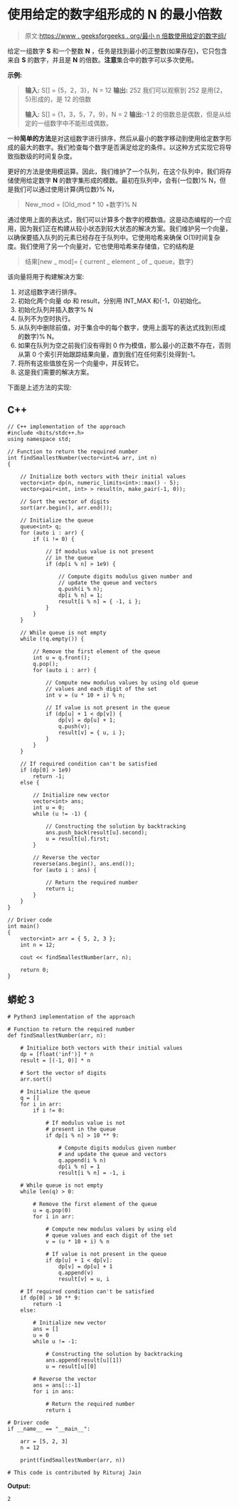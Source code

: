 # 使用给定的数字组形成的 N 的最小倍数

> 原文:[https://www . geeksforgeeks . org/最小 n 倍数使用给定的数字组/](https://www.geeksforgeeks.org/smallest-multiple-of-n-formed-using-the-given-set-of-digits/)

给定一组数字 **S** 和一个整数 **N** ，任务是找到最小的正整数(如果存在)，它只包含来自 **S** 的数字，并且是 **N** 的倍数。**注意**集合中的数字可以多次使用。

**示例:**

> **输入:** S[] = {5，2，3}，N = 12
> **输出:** 252
> 我们可以观察到 252 是用{2，5}形成的，是 12 的倍数
> 
> **输入:** S[] = {1，3，5，7，9}，N = 2
> **输出:**-1
> 2 的倍数总是偶数，但是从给定的一组数字中不能形成偶数。

一种**简单的方法**是对这组数字进行排序，然后从最小的数字移动到使用给定数字形成的最大的数字。我们检查每个数字是否满足给定的条件。以这种方式实现它将导致指数级的时间复杂度。

更好的方法是使用模运算。因此，我们维护了一个队列，在这个队列中，我们将存储使用给定数字 **N** 的数字集形成的模数。最初在队列中，会有(一位数)% N，但是我们可以通过使用计算(两位数)% N，

> New_mod = (Old_mod * 10 +数字)% N

通过使用上面的表达式，我们可以计算多个数字的模数值。这是动态编程的一个应用，因为我们正在构建从较小状态到较大状态的解决方案。我们维护另一个向量，以确保要插入队列的元素已经存在于队列中。它使用哈希来确保 O(1)时间复杂度。我们使用了另一个向量对，它也使用哈希来存储值，它的结构是

> 结果[new _ mod]= { current _ element _ of _ queue，数字}

该向量将用于构建解决方案:

1.  对这组数字进行排序。
2.  初始化两个向量 dp 和 result，分别用 INT_MAX 和{-1，0}初始化。
3.  初始化队列并插入数字% N
4.  队列不为空时执行。
5.  从队列中删除前值，对于集合中的每个数字，使用上面写的表达式找到(形成的数字)% N。
6.  如果在队列为空之前我们没有得到 0 作为模值，那么最小的正数不存在，否则从第 0 个索引开始跟踪结果向量，直到我们在任何索引处得到-1。
7.  将所有这些值放在另一个向量中，并反转它。
8.  这是我们需要的解决方案。

下面是上述方法的实现:

## C++

```
// C++ implementation of the approach
#include <bits/stdc++.h>
using namespace std;

// Function to return the required number
int findSmallestNumber(vector<int>& arr, int n)
{

    // Initialize both vectors with their initial values
    vector<int> dp(n, numeric_limits<int>::max() - 5);
    vector<pair<int, int> > result(n, make_pair(-1, 0));

    // Sort the vector of digits
    sort(arr.begin(), arr.end());

    // Initialize the queue
    queue<int> q;
    for (auto i : arr) {
        if (i != 0) {

            // If modulus value is not present
            // in the queue
            if (dp[i % n] > 1e9) {

                // Compute digits modulus given number and
                // update the queue and vectors
                q.push(i % n);
                dp[i % n] = 1;
                result[i % n] = { -1, i };
            }
        }
    }

    // While queue is not empty
    while (!q.empty()) {

        // Remove the first element of the queue
        int u = q.front();
        q.pop();
        for (auto i : arr) {

            // Compute new modulus values by using old queue
            // values and each digit of the set
            int v = (u * 10 + i) % n;

            // If value is not present in the queue
            if (dp[u] + 1 < dp[v]) {
                dp[v] = dp[u] + 1;
                q.push(v);
                result[v] = { u, i };
            }
        }
    }

    // If required condition can't be satisfied
    if (dp[0] > 1e9)
        return -1;
    else {

        // Initialize new vector
        vector<int> ans;
        int u = 0;
        while (u != -1) {

            // Constructing the solution by backtracking
            ans.push_back(result[u].second);
            u = result[u].first;
        }

        // Reverse the vector
        reverse(ans.begin(), ans.end());
        for (auto i : ans) {

            // Return the required number
            return i;
        }
    }
}

// Driver code
int main()
{
    vector<int> arr = { 5, 2, 3 };
    int n = 12;

    cout << findSmallestNumber(arr, n);

    return 0;
}
```

## 蟒蛇 3

```
# Python3 implementation of the approach 

# Function to return the required number 
def findSmallestNumber(arr, n): 

    # Initialize both vectors with their initial values 
    dp = [float('inf')] * n 
    result = [(-1, 0)] * n 

    # Sort the vector of digits 
    arr.sort() 

    # Initialize the queue 
    q = [] 
    for i in arr:  
        if i != 0:  

            # If modulus value is not 
            # present in the queue 
            if dp[i % n] > 10 ** 9:  

                # Compute digits modulus given number 
                # and update the queue and vectors 
                q.append(i % n) 
                dp[i % n] = 1 
                result[i % n] = -1, i  

    # While queue is not empty 
    while len(q) > 0:

        # Remove the first element of the queue 
        u = q.pop(0) 
        for i in arr:  

            # Compute new modulus values by using old 
            # queue values and each digit of the set 
            v = (u * 10 + i) % n 

            # If value is not present in the queue 
            if dp[u] + 1 < dp[v]:  
                dp[v] = dp[u] + 1 
                q.append(v) 
                result[v] = u, i  

    # If required condition can't be satisfied 
    if dp[0] > 10 ** 9:
        return -1 
    else:  

        # Initialize new vector 
        ans = [] 
        u = 0 
        while u != -1:  

            # Constructing the solution by backtracking 
            ans.append(result[u][1]) 
            u = result[u][0] 

        # Reverse the vector 
        ans = ans[::-1] 
        for i in ans:  

            # Return the required number 
            return i 

# Driver code 
if __name__ == "__main__": 

    arr = [5, 2, 3]  
    n = 12 

    print(findSmallestNumber(arr, n)) 

# This code is contributed by Rituraj Jain
```

**Output:**

```
2

```